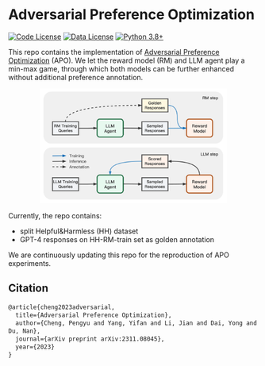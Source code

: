 # Adversarial Preference Optimization

[![Code License](https://img.shields.io/badge/Code%20License-Apache_2.0-green.svg)](https://github.com/Linear95/APO/blob/main/LICENSE)
[![Data License](https://img.shields.io/badge/Data%20License-CC%20By%20NC%204.0-red.svg)](https://github.com/Linear95/APO/blob/main/DATA_LICENSE)
[![Python 3.8+](https://img.shields.io/badge/python-3.8+-blue.svg)](https://www.python.org/downloads/release/python-380/)

This repo contains the implementation of [Adversarial Preference Optimization](https://arxiv.org/abs/2311.08045) (APO). We let the reward model (RM) and LLM agent play a min-max game, through which both models can be further enhanced without additional preference annotation.

<p align="center">
  <img src="figures/apo_framework_shot.png" height="75%" width="75%">
</p>

Currently, the repo contains:
- split Helpful\&Harmless (HH) dataset
- GPT-4 responses on HH-RM-train set as golden annotation

We are continuously updating this repo for the reproduction of APO experiments.


## Citation
```
@article{cheng2023adversarial,
  title={Adversarial Preference Optimization},
  author={Cheng, Pengyu and Yang, Yifan and Li, Jian and Dai, Yong and Du, Nan},
  journal={arXiv preprint arXiv:2311.08045},
  year={2023}
}
```
